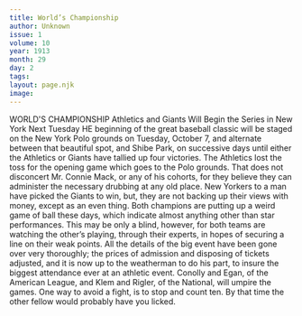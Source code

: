 ```yaml
---
title: World’s Championship
author: Unknown
issue: 1
volume: 10
year: 1913
month: 29
day: 2
tags:
layout: page.njk
image:
---
```

WORLD'S CHAMPIONSHIP    Athletics and Giants Will Begin the Series in New York Next Tuesday HE beginning of the great baseball classic will be staged on the New York Polo grounds on Tuesday, October 7, and alternate between that beautiful spot, and Shibe Park, on successive days until either the Athletics or Giants have tallied up four victories. The Athletics lost the toss for the opening game which goes to the Polo grounds. That does not disconcert Mr. Connie Mack, or any of his cohorts, for they believe they can administer the necessary drubbing at any old place. New Yorkers to a man have picked the Giants to win, but, they are not backing up their views with money, except as an even thing. Both champions are putting up a weird game of ball these days, which indicate almost anything other than star performances. This may be only a blind, however, for both teams are watching the other’s playing, through their experts, in hopes of securing a line on their weak points. All the details of the big event have been gone over very thoroughly; the prices of admission and disposing of tickets adjusted, and it is now up to the weatherman to do his part, to insure the biggest attendance ever at an athletic event. Conolly and Egan, of the American League, and Klem and Rigler, of the National, will umpire the games. One way to avoid a fight, is to stop and count ten. By that time the other fellow would probably have you licked. 




